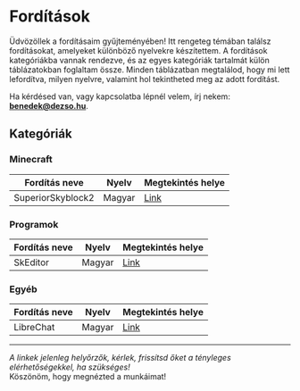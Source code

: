 # Fordítások

Üdvözöllek a fordításaim gyűjteményében! Itt rengeteg témában találsz fordításokat, amelyeket különböző nyelvekre készítettem. A fordítások kategóriákba vannak rendezve, és az egyes kategóriák tartalmát külön táblázatokban foglaltam össze. Minden táblázatban megtalálod, hogy mi lett lefordítva, milyen nyelvre, valamint hol tekintheted meg az adott fordítást.

Ha kérdésed van, vagy kapcsolatba lépnél velem, írj nekem: **benedek@dezso.hu**.

## Kategóriák

### Minecraft
| Fordítás neve     | Nyelv    | Megtekintés helye         |
|-------------------|----------|---------------------------|
| SuperiorSkyblock2  | Magyar   | [Link](https://github.com/DezsoBenedek/translations/tree/main/minecraft/SuperiorSkyblock2) |

### Programok
| Fordítás neve     | Nyelv    | Megtekintés helye         |
|-------------------|----------|---------------------------|
| SkEditor         | Magyar   | [Link](https://github.com/DezsoBenedek/translations/tree/main/programs/SkEditor) |

### Egyéb
| Fordítás neve     | Nyelv    | Megtekintés helye         |
|-------------------|----------|---------------------------|
| LibreChat         | Magyar   | [Link](https://github.com/DezsoBenedek/translations/tree/main/other/LibreChat) |

---

*A linkek jelenleg helyőrzők, kérlek, frissítsd őket a tényleges elérhetőségekkel, ha szükséges!*  
Köszönöm, hogy megnézted a munkáimat!
